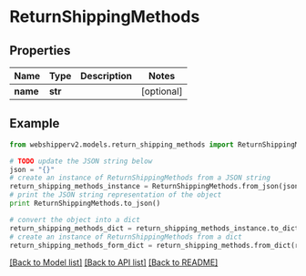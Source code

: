 # ReturnShippingMethods


## Properties
Name | Type | Description | Notes
------------ | ------------- | ------------- | -------------
**name** | **str** |  | [optional] 

## Example

```python
from webshipperv2.models.return_shipping_methods import ReturnShippingMethods

# TODO update the JSON string below
json = "{}"
# create an instance of ReturnShippingMethods from a JSON string
return_shipping_methods_instance = ReturnShippingMethods.from_json(json)
# print the JSON string representation of the object
print ReturnShippingMethods.to_json()

# convert the object into a dict
return_shipping_methods_dict = return_shipping_methods_instance.to_dict()
# create an instance of ReturnShippingMethods from a dict
return_shipping_methods_form_dict = return_shipping_methods.from_dict(return_shipping_methods_dict)
```
[[Back to Model list]](../README.md#documentation-for-models) [[Back to API list]](../README.md#documentation-for-api-endpoints) [[Back to README]](../README.md)



